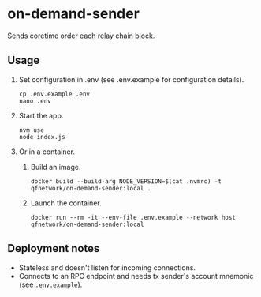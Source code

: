 # on-demand-sender

Sends coretime order each relay chain block.

## Usage

1. Set configuration in .env (see .env.example for configuration details).

    ```console
    cp .env.example .env
    nano .env
    ```

1. Start the app.

    ```console
    nvm use
    node index.js
    ```

1. Or in a container.

    1. Build an image.

        ```console
        docker build --build-arg NODE_VERSION=$(cat .nvmrc) -t qfnetwork/on-demand-sender:local .
        ```

    1. Launch the container.

        ```console
        docker run --rm -it --env-file .env.example --network host qfnetwork/on-demand-sender:local
        ```

## Deployment notes

- Stateless and doesn't listen for incoming connections.
- Connects to an RPC endpoint and needs tx sender's account mnemonic (see `.env.example`).
